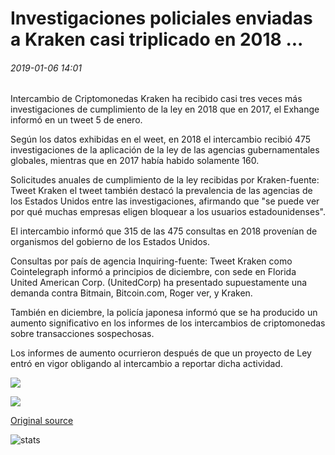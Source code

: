 # Investigaciones policiales enviadas a Kraken casi triplicado en 2018 ...

###### 2019-01-06 14:01

Intercambio de Criptomonedas Kraken ha recibido casi tres veces más investigaciones de cumplimiento de la ley en 2018 que en 2017, el Exhange informó en un tweet 5 de enero.

Según los datos exhibidas en el weet, en 2018 el intercambio recibió 475 investigaciones de la aplicación de la ley de las agencias gubernamentales globales, mientras que en 2017 había habido solamente 160.

Solicitudes anuales de cumplimiento de la ley recibidas por Kraken-fuente: Tweet Kraken el tweet también destacó la prevalencia de las agencias de los Estados Unidos entre las investigaciones, afirmando que "se puede ver por qué muchas empresas eligen bloquear a los usuarios estadounidenses".

El intercambio informó que 315 de las 475 consultas en 2018 provenían de organismos del gobierno de los Estados Unidos.

Consultas por país de agencia Inquiring-fuente: Tweet Kraken como Cointelegraph informó a principios de diciembre, con sede en Florida United American Corp. (UnitedCorp) ha presentado supuestamente una demanda contra Bitmain, Bitcoin.com, Roger ver, y Kraken.

También en diciembre, la policía japonesa informó que se ha producido un aumento significativo en los informes de los intercambios de criptomonedas sobre transacciones sospechosas.

Los informes de aumento ocurrieron después de que un proyecto de Ley entró en vigor obligando al intercambio a reportar dicha actividad.

![](https://s3.cointelegraph.com/storage/uploads/view/c7aea727ec8e02b472aadf44a44d6f35.png)

![](https://s3.cointelegraph.com/storage/uploads/view/9debe6113cc5aaa62f4a012d4182ac58.jpg)

[Original source](https://cointelegraph.com/news/law-enforcement-inquiries-sent-to-kraken-nearly-tripled-in-2018)

![stats](https://c.statcounter.com/11760860/0/a89fa40b/1/ "stats")